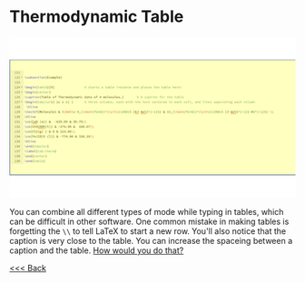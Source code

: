 # Thermodynamic Table

![soln4](/images/soln4.png)

You can combine all different types of mode while typing in tables, which can be difficult in other software. One common mistake in making tables is forgetting the `\\` to tell LaTeX to start a new row. You'll also notice that the caption is very close to the table. You can increase the spaceing between a caption and the table. [How would you do that?](https://tex.stackexchange.com/questions/58674/the-space-between-the-table-and-its-caption-is-very-small)

[<<< Back](table.md)
